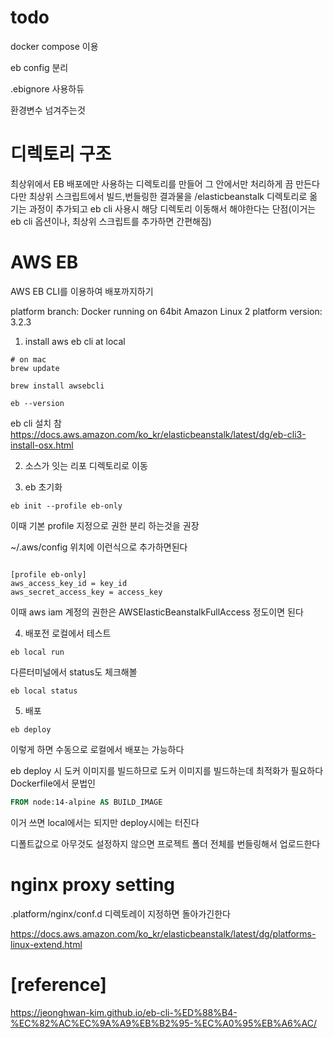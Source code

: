 # todo

docker compose 이용 


eb config 분리

.ebignore 사용하듀

환경변수 넘겨주는것


# 디렉토리 구조
최상위에서 EB 배포에만 사용하는 디렉토리를 만들어 그 안에서만 처리하게 끔 만든다
다만 최상위 스크립트에서 빌드,번들링한 결과물을 /elasticbeanstalk 디렉토리로 옮기는 과정이 추가되고
eb cli 사용시 해당 디렉토리 이동해서 해야한다는 단점(이거는 eb cli 옵션이나, 최상위 스크립트를 추가하면 간편해짐)  




# AWS EB

AWS EB CLI를 이용하여 배포까지하기

platform branch: Docker running on 64bit Amazon Linux 2
platform version: 3.2.3


1. install aws eb cli at local

```shell
# on mac 
brew update

brew install awsebcli

eb --version
```

eb cli 설치 참
https://docs.aws.amazon.com/ko_kr/elasticbeanstalk/latest/dg/eb-cli3-install-osx.html

2. 소스가 잇는 리포 디렉토리로 이동

3. eb 초기화

```shell
eb init --profile eb-only

```

이때 기본 profile 지정으로 권한 분리 하는것을 권장

~/.aws/config 위치에 이런식으로 추가하면된다

```

[profile eb-only]
aws_access_key_id = key_id
aws_secret_access_key = access_key
```

이때 aws iam 계정의 권한은 AWSElasticBeanstalkFullAccess 정도이면 된다

4. 배포전 로컬에서 테스트

```shell
eb local run
```

다른터미널에서 status도 체크해볼

```shell
eb local status
```


5. 배포

```shell
eb deploy
```
이렇게 하면 수동으로 로컬에서 배포는 가능하다 

eb deploy 시 도커 이미지를 빌드하므로 도커 이미지를 빌드하는데 최적화가 필요하다
Dockerfile에서 문법인 

```dockerfile
FROM node:14-alpine AS BUILD_IMAGE
```
이거 쓰면 local에서는 되지만 deploy시에는 터진다


디폴트값으로 아무것도 설정하지 않으면 프로젝트 폴더 전체를 번들링해서 업로드한다 

# nginx proxy setting

.platform/nginx/conf.d 디렉토레이 지정하면 돌아가긴한다 


https://docs.aws.amazon.com/ko_kr/elasticbeanstalk/latest/dg/platforms-linux-extend.html

# [reference]
https://jeonghwan-kim.github.io/eb-cli-%ED%88%B4-%EC%82%AC%EC%9A%A9%EB%B2%95-%EC%A0%95%EB%A6%AC/

